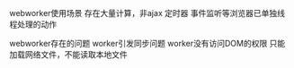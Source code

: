 webworker使用场景
存在大量计算，非ajax 定时器 事件监听等浏览器已单独线程处理的动作


webworker存在的问题
worker引发同步问题
worker没有访问DOM的权限
只能加载网络文件，不能读取本地文件




